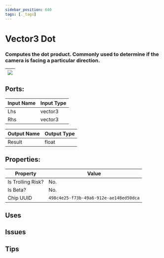 ```yaml
---
sidebar_position: 640
tags: [._tags]
---
```


# Vector3 Dot


### Computes the dot product. Commonly used to determine if the camera is facing a particular direction.

| ![](https://images-ext-2.discordapp.net/external/MPmIaQzlEPmgGWlgi-WxBBXt0Bjv_zWPkg1y1f_sy3s/https/www.recroomcircuits.com/image/circuit/absolute-value?width=206&height=108) |
|-----|

## Ports:

| Input Name | Input Type |
|-----------|-----------|
| Lhs | vector3 |
| Rhs | vector3 |

| Output Name | Output Type |
|-----------|-----------|
| Result | float |

## Properties:

| Property  | Value |
|-------------------|-----------|
| Is Trolling Risk? | No. |
| Is Beta? | No. |
| Chip UUID | `498c4e25-f73b-49a6-912e-ae148ed50dca` |

## Uses

## Issues

## Tips